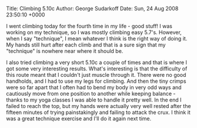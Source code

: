 Title: Climbing 5.10c
Author: George Sudarkoff
Date: Sun, 24 Aug 2008 23:50:10 +0000

I went climbing today for the fourth time in my life - good stuff! I was
working on my technique, so I was mostly climbing easy 5.7's. However,
when I say "technique", I mean whatever I think is the right way of
doing it. My hands still hurt after each climb and that is a sure sign
that my "technique" is nowhere near where it should be.

I also tried climbing a very short 5.10c a couple of times and that is
where I got some very interesting results. What's interesting is that
the difficulty of this route meant that I couldn't just muscle through
it. There were no good handholds, and I had to use my legs for climbing.
And then the tiny crimps were so far apart that I often had to bend my
body in very odd ways and cautiously move from one position to another
while keeping balance - thanks to my yoga classes I was able to handle
it pretty well. In the end I failed to reach the top, but my hands were
actually very well rested after the fifteen minutes of trying
painstakingly and failing to attack the crux. I think it was a great
technique exercise and I'll do it again next time.

